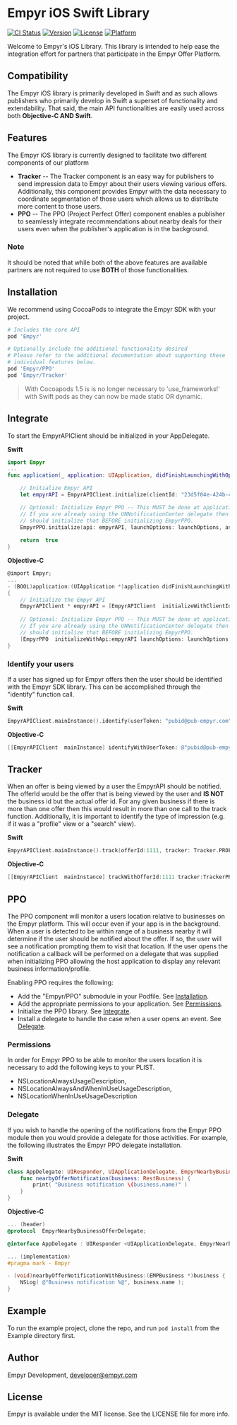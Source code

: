 # Empyr iOS Swift Library

[![CI Status](http://img.shields.io/travis/EmpyrNetwork/empyr_ios_swift.svg?style=flat)](https://travis-ci.org/EmpyrNetwork/empyr_ios_swift)
[![Version](https://img.shields.io/cocoapods/v/Empyr.svg?style=flat)](http://cocoapods.org/pods/Empyr)
[![License](https://img.shields.io/cocoapods/l/Empyr.svg?style=flat)](http://cocoapods.org/pods/Empyr)
[![Platform](https://img.shields.io/cocoapods/p/Empyr.svg?style=flat)](http://cocoapods.org/pods/Empyr)

Welcome to Empyr's iOS Library. This library is intended to help ease the integration effort for partners that participate in the Empyr Offer Platform.

## Compatibility
The Empyr iOS library is primarily developed in Swift and as such allows publishers who primarily develop in Swift a superset of functionality and extendability. That said, the main API functionalities are easily used across both **Objective-C AND Swift**.

## Features
The Empyr iOS library is currently designed to facilitate two different components of our platform

- **Tracker** -- The Tracker component is an easy way for publishers to send impression data to Empyr about their users viewing various offers. Additionally, this component provides Empyr with the data necessary to coordinate segmentation of those users which allows us to distribute more content to those users.
- **PPO** -- The PPO (Project Perfect Offer) component enables a publisher to seamlessly integrate recommendations about nearby deals for their users even when the publisher's application is in the background.

### Note
It should be noted that while both of the above features are available partners are not required to use **BOTH** of those functionalities.

<a name="installation"></a>
## Installation
We recommend using CocoaPods to integrate the Empyr SDK with your project.

```ruby
# Includes the core API
pod 'Empyr'

# Optionally include the additional functionality desired
# Please refer to the additional documentation about supporting these
# individual features below.
pod 'Empyr/PPO'
pod 'Empyr/Tracker'
```

> With Cocoapods 1.5 is is no longer necessary to 'use_frameworks!' with Swift pods as they can now be made static OR dynamic. 

<a name="integrate"></a>
## Integrate

To start the EmpyrAPIClient should be initialized in your AppDelegate.

**Swift**
```swift
import Empyr
...
func application(_ application: UIApplication, didFinishLaunchingWithOptions launchOptions: [UIApplicationLaunchOptionsKey: Any]?) -> Bool {

	// Initialize Empyr API
	let empyrAPI = EmpyrAPIClient.initialize(clientId: "23d5f04e-424b-4751-b862-94cae1787c74")

	// Optional: Initialize Empyr PPO -- This MUST be done at application start.
	// If you are already using the UNNotificationCenter delegate then you 
	// should initialize that BEFORE initializing EmpyrPPO.
	EmpyrPPO.initialize(api: empyrAPI, launchOptions: launchOptions, askPermissions: true, delegate: self)
	
	return  true
}
```

**Objective-C**
```objectivec
@import Empyr;
...
- (BOOL)application:(UIApplication *)application didFinishLaunchingWithOptions:(NSDictionary *)launchOptions
{
	// Initialize the Empyr API
	EmpyrAPIClient * empyrAPI = [EmpyrAPIClient  initializeWithClientId:@"23d5f04e-424b-4751-b862-94cae1787c74"];
	
	// Optional: Initialize Empyr PPO -- This MUST be done at application start.
	// If you are already using the UNNotificationCenter delegate then you 
	// should initialize that BEFORE initializing EmpyrPPO.
	[EmpyrPPO  initializeWithApi:empyrAPI launchOptions: launchOptions askPermissions:false delegate:self];
}

```

### Identify your users
If a user has signed up for Empyr offers then the user should be identified with the Empyr SDK library. This can be accomplished through the "identify" function call.

**Swift**
```swift
EmpyrAPIClient.mainInstance().identify(userToken: "pubid@pub-empyr.com")
```

**Objective-C**
```objectivec
[[EmpyrAPIClient  mainInstance] identifyWithUserToken: @"pubid@pub-empyr.com"];
```

## Tracker
When an offer is being viewed by a user the EmpyrAPI should be notified. The offerId would be the offer that is being viewed by the user and **IS NOT** the business id but the actual offer id. For any given business if there is more than one offer then this would result in more than one call to the track function. Additionally, it is important to identify the type of impression (e.g. if it was a "profile" view or a "search" view).

**Swift**
```swift
EmpyrAPIClient.mainInstance().track(offerId:1111, tracker: Tracker.PROFILE_VIEW)
```

**Objective-C**
```objectivec
[[EmpyrAPIClient  mainInstance] trackWithOfferId:1111 tracker:TrackerPROFILE_VIEW];
```

##

## PPO
The PPO component will monitor a users location relative to businesses on the Empyr platform. This will occur even if your app is in the background. When a user is detected to be within range of a business nearby it will determine if the user should be notified about the offer. If so, the user will see a notification prompting them to visit that location. If the user opens the notification a callback will be performed on a delegate that was supplied when initializing PPO allowing the host application to display any relevant business information/profile.

Enabling PPO requires the following:

- Add the "Empyr/PPO" submodule in your Podfile. See [Installation](#installation).
- Add the appropriate permissions to your application. See [Permissions](#permissions).
- Initialize the PPO library. See [Integrate](#integrate).
- Install a delegate to handle the case when a user opens an event. See [Delegate](#delegate).

<a name="permissions"></a>
### Permissions 
In order for Empyr PPO to be able to monitor the users location it is necessary to add the following keys to your PLIST.

- NSLocationAlwaysUsageDescription, 
- NSLocationAlwaysAndWhenInUseUsageDescription, 
- NSLocationWhenInUseUsageDescription

<a name="delegate"></a>
### Delegate
If you wish to handle the opening of the notifications from the Empyr PPO module then you would provide a delegate for those activities. For example, the following illustrates the Empyr PPO delegate installation.

**Swift**
```swift
class AppDelegate: UIResponder, UIApplicationDelegate, EmpyrNearbyBusinessOfferDelegate {
	func nearbyOfferNotification(business: RestBusiness) {
		print( "Business notification \(business.name)" )
	}
}
```

**Objective-C**
```objectivec
... (header)
@protocol  EmpyrNearbyBusinessOfferDelegate;

@interface AppDelegate : UIResponder <UIApplicationDelegate, EmpyrNearbyBusinessOfferDelegate>

... (implementation)
#pragma mark - Empyr

- (void)nearbyOfferNotificationWithBusiness:(EMPBusiness *)business {
	NSLog( @"Business notification %@", business.name );
}
```

## Example

To run the example project, clone the repo, and run `pod install` from the Example directory first.

## Author

Empyr Development, developer@empyr.com

## License

Empyr is available under the MIT license. See the LICENSE file for more info.
